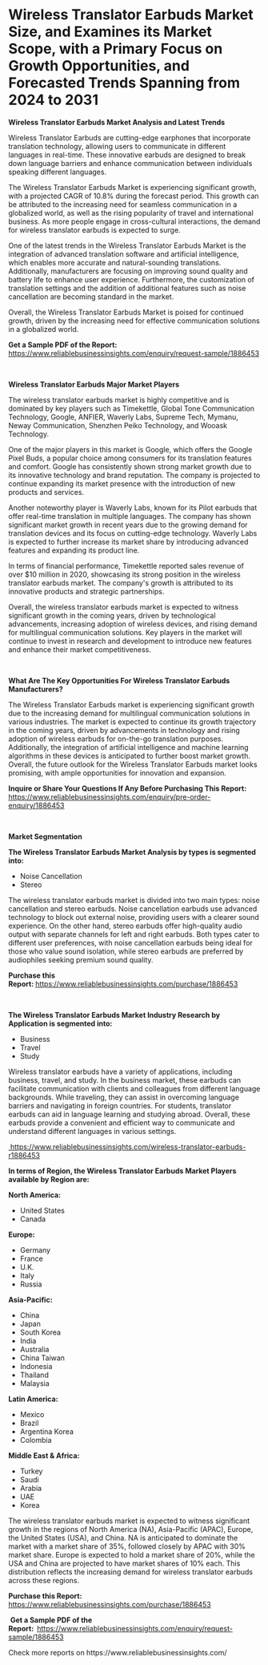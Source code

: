<p><h1>Wireless Translator Earbuds Market Size, and Examines its Market Scope, with a Primary Focus on Growth Opportunities, and Forecasted Trends Spanning from 2024 to 2031</h1></p><p><strong>Wireless Translator Earbuds Market Analysis and Latest Trends</strong></p>
<p><p>Wireless Translator Earbuds are cutting-edge earphones that incorporate translation technology, allowing users to communicate in different languages in real-time. These innovative earbuds are designed to break down language barriers and enhance communication between individuals speaking different languages.</p><p>The Wireless Translator Earbuds Market is experiencing significant growth, with a projected CAGR of 10.8% during the forecast period. This growth can be attributed to the increasing need for seamless communication in a globalized world, as well as the rising popularity of travel and international business. As more people engage in cross-cultural interactions, the demand for wireless translator earbuds is expected to surge.</p><p>One of the latest trends in the Wireless Translator Earbuds Market is the integration of advanced translation software and artificial intelligence, which enables more accurate and natural-sounding translations. Additionally, manufacturers are focusing on improving sound quality and battery life to enhance user experience. Furthermore, the customization of translation settings and the addition of additional features such as noise cancellation are becoming standard in the market.</p><p>Overall, the Wireless Translator Earbuds Market is poised for continued growth, driven by the increasing need for effective communication solutions in a globalized world.</p></p>
<p><strong>Get a Sample PDF of the Report:&nbsp;</strong> <a href="https://www.reliablebusinessinsights.com/enquiry/request-sample/1886453">https://www.reliablebusinessinsights.com/enquiry/request-sample/1886453</a></p>
<p>&nbsp;</p>
<p><strong>Wireless Translator Earbuds Major Market Players</strong></p>
<p><p>The wireless translator earbuds market is highly competitive and is dominated by key players such as Timekettle, Global Tone Communication Technology, Google, ANFIER, Waverly Labs, Supreme Tech, Mymanu, Neway Communication, Shenzhen Peiko Technology, and Wooask Technology.</p><p>One of the major players in this market is Google, which offers the Google Pixel Buds, a popular choice among consumers for its translation features and comfort. Google has consistently shown strong market growth due to its innovative technology and brand reputation. The company is projected to continue expanding its market presence with the introduction of new products and services.</p><p>Another noteworthy player is Waverly Labs, known for its Pilot earbuds that offer real-time translation in multiple languages. The company has shown significant market growth in recent years due to the growing demand for translation devices and its focus on cutting-edge technology. Waverly Labs is expected to further increase its market share by introducing advanced features and expanding its product line.</p><p>In terms of financial performance, Timekettle reported sales revenue of over $10 million in 2020, showcasing its strong position in the wireless translator earbuds market. The company's growth is attributed to its innovative products and strategic partnerships.</p><p>Overall, the wireless translator earbuds market is expected to witness significant growth in the coming years, driven by technological advancements, increasing adoption of wireless devices, and rising demand for multilingual communication solutions. Key players in the market will continue to invest in research and development to introduce new features and enhance their market competitiveness.</p></p>
<p>&nbsp;</p>
<p><strong>What Are The Key Opportunities For Wireless Translator Earbuds Manufacturers?</strong></p>
<p><p>The Wireless Translator Earbuds market is experiencing significant growth due to the increasing demand for multilingual communication solutions in various industries. The market is expected to continue its growth trajectory in the coming years, driven by advancements in technology and rising adoption of wireless earbuds for on-the-go translation purposes. Additionally, the integration of artificial intelligence and machine learning algorithms in these devices is anticipated to further boost market growth. Overall, the future outlook for the Wireless Translator Earbuds market looks promising, with ample opportunities for innovation and expansion.</p></p>
<p><strong>Inquire or Share Your Questions If Any Before Purchasing This Report:</strong> <a href="https://www.reliablebusinessinsights.com/enquiry/pre-order-enquiry/1886453">https://www.reliablebusinessinsights.com/enquiry/pre-order-enquiry/1886453</a></p>
<p>&nbsp;</p>
<p><strong>Market Segmentation</strong></p>
<p><strong>The Wireless Translator Earbuds Market Analysis by types is segmented into:</strong></p>
<p><ul><li>Noise Cancellation</li><li>Stereo</li></ul></p>
<p><p>The wireless translator earbuds market is divided into two main types: noise cancellation and stereo earbuds. Noise cancellation earbuds use advanced technology to block out external noise, providing users with a clearer sound experience. On the other hand, stereo earbuds offer high-quality audio output with separate channels for left and right earbuds. Both types cater to different user preferences, with noise cancellation earbuds being ideal for those who value sound isolation, while stereo earbuds are preferred by audiophiles seeking premium sound quality.</p></p>
<p><strong>Purchase this Report:&nbsp;</strong><a href="https://www.reliablebusinessinsights.com/purchase/1886453">https://www.reliablebusinessinsights.com/purchase/1886453</a></p>
<p>&nbsp;</p>
<p><strong>The Wireless Translator Earbuds Market Industry Research by Application is segmented into:</strong></p>
<p><ul><li>Business</li><li>Travel</li><li>Study</li></ul></p>
<p><p>Wireless translator earbuds have a variety of applications, including business, travel, and study. In the business market, these earbuds can facilitate communication with clients and colleagues from different language backgrounds. While traveling, they can assist in overcoming language barriers and navigating in foreign countries. For students, translator earbuds can aid in language learning and studying abroad. Overall, these earbuds provide a convenient and efficient way to communicate and understand different languages in various settings.</p></p>
<p><a href="https://www.reliablebusinessinsights.com/wireless-translator-earbuds-r1886453">&nbsp;https://www.reliablebusinessinsights.com/wireless-translator-earbuds-r1886453</a></p>
<p><strong>In terms of Region, the Wireless Translator Earbuds Market Players available by Region are:</strong></p>
<p>
    <p> <strong> North America: </strong>
        <ul>
            <li>United States</li>
            <li>Canada</li>
        </ul>
        </p> 
    <p> <strong> Europe: </strong>
        <ul>
            <li>Germany</li>
            <li>France</li>
            <li>U.K.</li>
            <li>Italy</li>
            <li>Russia</li>
        </ul>
        </p> 
    <p> <strong> Asia-Pacific: </strong>
        <ul>
            <li>China</li>
            <li>Japan</li>
            <li>South Korea</li>
            <li>India</li>
            <li>Australia</li>
            <li>China Taiwan</li>
            <li>Indonesia</li>
            <li>Thailand</li>
            <li>Malaysia</li>
        </ul>
        </p> 
    <p> <strong> Latin America: </strong>
        <ul>
            <li>Mexico</li>
            <li>Brazil</li>
            <li>Argentina Korea</li>
            <li>Colombia</li>
        </ul>
        </p> 
    <p> <strong> Middle East & Africa: </strong>
        <ul>
            <li>Turkey</li>
            <li>Saudi</li>
            <li>Arabia</li>
            <li>UAE</li>
            <li>Korea</li>
        </ul>
    </p>
    </p>
<p><p>The wireless translator earbuds market is expected to witness significant growth in the regions of North America (NA), Asia-Pacific (APAC), Europe, the United States (USA), and China. NA is anticipated to dominate the market with a market share of 35%, followed closely by APAC with 30% market share. Europe is expected to hold a market share of 20%, while the USA and China are projected to have market shares of 10% each. This distribution reflects the increasing demand for wireless translator earbuds across these regions.</p></p>
<p><strong>Purchase this Report: </strong><a href="https://www.reliablebusinessinsights.com/purchase/1886453">https://www.reliablebusinessinsights.com/purchase/1886453</a></p>
<p>&nbsp;<strong>Get a Sample PDF of the Report:&nbsp;&nbsp;</strong><a href="https://www.reliablebusinessinsights.com/enquiry/request-sample/1886453">https://www.reliablebusinessinsights.com/enquiry/request-sample/1886453</a></p>
<p><strong></strong></p>
<p>Check more reports on https://www.reliablebusinessinsights.com/</p>